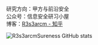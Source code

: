 研究方向：甲方与前沿安全 </br>
公众号：信息安全研习小屋 </br>
博客：[R3s3arcm - 知乎](https://www.zhihu.com/people/r3s3arcm/columns)  </br>

![R3s3arcmSureness GitHub stats](https://github-readme-stats.vercel.app/api?username=R3s3arcmSureness&show_icons=true)
